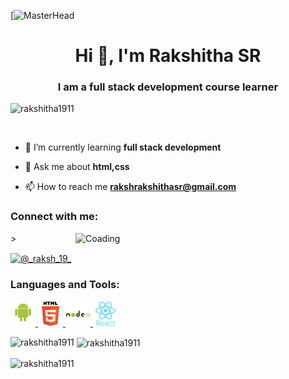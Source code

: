 [![MasterHead](https://1.bp.blogspot.com/-7A4WynwLsMw/XbBpCXG8fHI/AAAAAAAAMt4/uOa1bpLskYgrwGbllhSu2SDj_Mig8SXJQCLcBGAsYHQ/s1600/2000_600px.gif)
<h1 align="center">Hi 👋, I'm Rakshitha SR</h1>
<h3 align="center">I am a full stack development course learner</h3>

<p align="left"> <img src="https://komarev.com/ghpvc/?username=rakshitha1911&label=Profile%20views&color=0e75b6&style=flat" alt="rakshitha1911" /> </p>

<p align="left"> <a href="https://twitter.com/" target="blank"><img src="https://img.shields.io/twitter/follow/?logo=twitter&style=for-the-badge" alt="" /></a> </p>

- 🌱 I’m currently learning **full stack development**

- 💬 Ask me about **html,css**

- 📫 How to reach me **rakshrakshithasr@gmail.com**

<h3 align="left">Connect with me:</h3>
<Img align="right" alt="Coading" width="400" src="https://cdn.dribbble.com/users/4055494/screenshots/15215756/media/d2b66c4ca0192aa26d103448b3d1518b.gif"> >
<p align="left">
<a href="https://instagram.com/@_raksh_19_" target="blank"><img align="center" src="https://raw.githubusercontent.com/rahuldkjain/github-profile-readme-generator/master/src/images/icons/Social/instagram.svg" alt="@_raksh_19_" height="30" width="40" /></a>
</p>

<h3 align="left">Languages and Tools:</h3>
<p align="left"> <a href="https://developer.android.com" target="_blank" rel="noreferrer"> <img src="https://raw.githubusercontent.com/devicons/devicon/master/icons/android/android-original-wordmark.svg" alt="android" width="40" height="40"/> </a> <a href="https://www.w3.org/html/" target="_blank" rel="noreferrer"> <img src="https://raw.githubusercontent.com/devicons/devicon/master/icons/html5/html5-original-wordmark.svg" alt="html5" width="40" height="40"/> </a> <a href="https://nodejs.org" target="_blank" rel="noreferrer"> <img src="https://raw.githubusercontent.com/devicons/devicon/master/icons/nodejs/nodejs-original-wordmark.svg" alt="nodejs" width="40" height="40"/> </a> <a href="https://reactjs.org/" target="_blank" rel="noreferrer"> <img src="https://raw.githubusercontent.com/devicons/devicon/master/icons/react/react-original-wordmark.svg" alt="react" width="40" height="40"/> </a> </p>

<p><img align="left" src="https://github-readme-stats.vercel.app/api/top-langs?username=rakshitha1911&show_icons=true&locale=en&layout=compact" alt="rakshitha1911" /></p>

<p>&nbsp;<img align="center" src="https://github-readme-stats.vercel.app/api?username=rakshitha1911&show_icons=true&locale=en" alt="rakshitha1911" /></p>

<p><img align="center" src="https://github-readme-streak-stats.herokuapp.com/?user=rakshitha1911&" alt="rakshitha1911" /></p>
